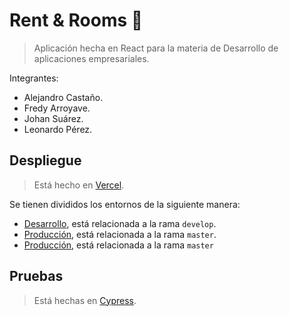 # Rent & Rooms 🏡
> Aplicación hecha en React para la materia de Desarrollo de aplicaciones empresariales.

Integrantes: 
+ Alejandro Castaño.
+ Fredy Arroyave.
+ Johan Suárez.
+ Leonardo Pérez.


## Despliegue
> Está hecho en [Vercel](https://vercel.com/). 

Se tienen divididos los entornos de la siguiente manera:
* [Desarrollo](https://developrentandrooms.now.sh/), está relacionada a la rama `develop`. 
* [Producción](rentandrooms.now.sh), está relacionada a la rama `master`.
* [Producción](https://rentandrooms.now.sh), está relacionada a la rama `master`

## Pruebas
> Está hechas en [Cypress](https://www.cypress.io/).

